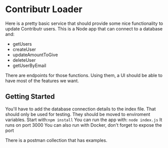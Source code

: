 # Contributr Loader
Here is a pretty basic service that should provide some nice functionality to update Contributr users. This is a Node app that can connect to a database and:
- getUsers
- createUser
- updateAmountToGive
- deleteUser
- getUserByEmail

There are endpoints for those functions. Using them, a UI should be able to have most of the features we want. 

## Getting Started 
You'll have to add the database connection details to the index file. That should only be used for testing. They should be moved to enviroment variables. 
Start with:`npm install`
You can run the app with: `node index.js`
It runs on port 3000
You can also run with Docker, don't forget to expose the port

There is a postman collection that has examples.